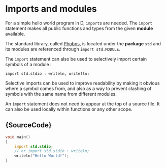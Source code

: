 # Imports and modules

For a simple hello world program in D, `import`s are needed.
The `import` statement makes all public functions
and types from the given **module** available.

The standard library, called [Phobos](https://dlang.org/phobos/),
is located under the **package** `std`
and its modules are referenced through `import std.MODULE`.

The `import` statement can also be used to selectively
import certain symbols of a module :

    import std.stdio : writeln, writefln;

Selective imports can be used to improve readability by making
it obvious where a symbol comes from, and also as a way to
prevent clashing of symbols with the same name from different modules.

An `import` statement does not need to appear at the top of a source file.
It can also be used locally within functions or any other scope.

## {SourceCode}

```d
void main()
{
    import std.stdio;
    // or import std.stdio : writeln;
    writeln("Hello World!");
}
```
